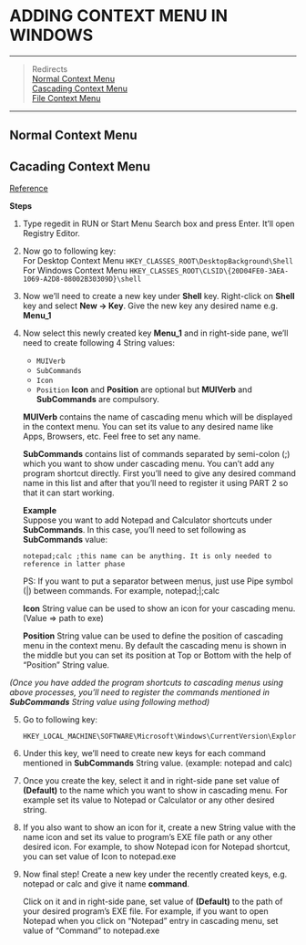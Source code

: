 # ADDING CONTEXT MENU IN WINDOWS
_________________
> Redirects  
> [Normal Context Menu](#normal-context-menu)  
> [Cascading Context Menu](#cascading-context-menu)  
> [File Context Menu](#file-context-menu)  
________________________________________________________
## Normal Context Menu

## Cacading Context Menu
[Reference](https://www.askvg.com/add-cascading-menus-for-your-favorite-programs-in-windows-7-desktop-context-menu/)  

__Steps__
1. Type regedit in RUN or Start Menu Search box and press Enter. It’ll open Registry Editor.  

2. Now go to following key:  
    For Desktop Context Menu
        ````
        HKEY_CLASSES_ROOT\DesktopBackground\Shell
        ````
    For Windows Context Menu
        ````
        HKEY_CLASSES_ROOT\CLSID\{20D04FE0-3AEA-1069-A2D8-08002B30309D}\shell
        ````  

3. Now we’ll need to create a new key under __Shell__ key. Right-click on __Shell__ key and select __New -> Key__. Give the new key any desired name e.g. __Menu_1__  

4. Now select this newly created key __Menu_1__ and in right-side pane, we’ll need to create following 4 String values:
    * `MUIVerb`
    * `SubCommands`
    * `Icon`
    * `Position`
    __Icon__ and __Position__ are optional but __MUIVerb__ and __SubCommands__ are compulsory.

    __MUIVerb__ contains the name of cascading menu which will be displayed in the context menu. You can set its value to any desired name like Apps, Browsers, etc. Feel free to set any name.

    __SubCommands__ contains list of commands separated by semi-colon (;) which you want to show under cascading menu. You can’t add any program shortcut directly. First you’ll need to give any desired command name in this list and after that you’ll need to register it using PART 2 so that it can start working.
    
    __Example__  
    Suppose you want to add Notepad and Calculator shortcuts under __SubCommands__. In this case, you’ll need to set following as __SubCommands__ value:
    ````
    notepad;calc ;this name can be anything. It is only needed to reference in latter phase
    ````
    PS: If you want to put a separator between menus, just use Pipe symbol (|) between commands. For example, notepad;|;calc
    
    __Icon__ String value can be used to show an icon for your cascading menu. (Value => path to exe)
    
    __Position__ String value can be used to define the position of cascading menu in the context menu. By default the cascading menu is shown in the middle but you can set its position at Top or Bottom with the help of “Position” String value.
    
_(Once you have added the program shortcuts to cascading menus using above processes, you’ll need to register the commands mentioned in __SubCommands__ String value using following method)_

5. Go to following key:  
    ````
    HKEY_LOCAL_MACHINE\SOFTWARE\Microsoft\Windows\CurrentVersion\Explorer\CommandStore\Shell
    ````  
6. Under this key, we’ll need to create new keys for each command mentioned in __SubCommands__ String value. (example: notepad and calc)

7.  Once you create the key, select it and in right-side pane set value of __(Default)__ to the name which you want to show in cascading menu. For example set its value to Notepad or Calculator or any other desired string.

8. If you also want to show an icon for it, create a new String value with the name icon and set its value to program’s EXE file path or any other desired icon. For example, to show Notepad icon for Notepad shortcut, you can set value of Icon to notepad.exe

9. Now final step! Create a new key under the recently created keys, e.g. notepad or calc and give it name __command__.

    Click on it and in right-side pane, set value of __(Default)__ to the path of your desired program’s EXE file. For example, if you want to open Notepad when you click on “Notepad” entry in cascading menu, set value of “Command” to notepad.exe
